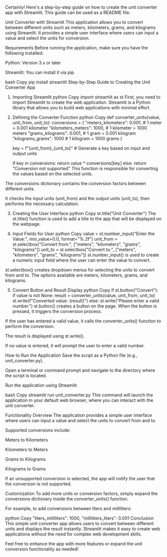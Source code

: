 Certainly! Here's a step-by-step guide on how to create the unit converter app with Streamlit. This guide can be used as a README file:

Unit Converter with Streamlit
This application allows you to convert between different units such as meters, kilometers, grams, and kilograms using Streamlit. It provides a simple user interface where users can input a value and select the units for conversion.

Requirements
Before running the application, make sure you have the following installed:

Python: Version 3.x or later

Streamlit: You can install it via pip

bash
Copy
pip install streamlit
Step-by-Step Guide to Creating the Unit Converter App
1. Importing Streamlit
python
Copy
import streamlit as st
First, you need to import Streamlit to create the web application. Streamlit is a Python library that allows you to build web applications with minimal effort.

2. Defining the Converter Function
python
Copy
def converter_units(value, unit_from, unit_to):
    conversions = {
        "meters_kilometers": 0.001,   # 1 meter = 0.001 kilometer
        "kilometers_meters": 1000,    # 1 kilometer = 1000 meters
        "grams_kilograms": 0.001,     # 1 gram = 0.001 kilogram
        "kilograms_grams": 1000       # 1 kilogram = 1000 grams
    }

    key = f"{unit_from}_{unit_to}"  # Generate a key based on input and output units

    if key in conversions:
        return value * conversions[key]
    else:
        return "Conversion not supported"
This function is responsible for converting the values based on the selected units.

The conversions dictionary contains the conversion factors between different units.

It checks the input units (unit_from) and the output units (unit_to), then performs the necessary calculation.

3. Creating the User Interface
python
Copy
st.title("Unit Converter")
The st.title() function is used to add a title to the app that will be displayed on the webpage.

4. Input Fields for User
python
Copy
value = st.number_input("Enter the Value:", min_value=0.0, format="%.2f")
unit_from = st.selectbox("Convert from:", ["meters", "kilometers", "grams", "kilograms"])
unit_to = st.selectbox("Convert to:", ["meters", "kilometers", "grams", "kilograms"])
st.number_input() is used to create a numeric input field where the user can enter the value to convert.

st.selectbox() creates dropdown menus for selecting the units to convert from and to. The options available are meters, kilometers, grams, and kilograms.

5. Convert Button and Result Display
python
Copy
if st.button("Convert"):
    if value is not None:
        result = converter_units(value, unit_from, unit_to)
        st.write(f"Converted value: {result}")
    else:
        st.write("Please enter a valid number.")
st.button() creates a button on the page. When the button is pressed, it triggers the conversion process.

If the user has entered a valid value, it calls the converter_units() function to perform the conversion.

The result is displayed using st.write().

If no value is entered, it will prompt the user to enter a valid number.

How to Run the Application
Save the script as a Python file (e.g., unit_converter.py).

Open a terminal or command prompt and navigate to the directory where the script is located.

Run the application using Streamlit:

bash
Copy
streamlit run unit_converter.py
This command will launch the application in your default web browser, where you can interact with the unit converter.

Functionality Overview
The application provides a simple user interface where users can input a value and select the units to convert from and to.

Supported conversions include:

Meters to Kilometers

Kilometers to Meters

Grams to Kilograms

Kilograms to Grams

If an unsupported conversion is selected, the app will notify the user that the conversion is not supported.

Customization
To add more units or conversion factors, simply expand the conversions dictionary inside the converter_units() function.

For example, to add conversions between liters and milliliters:

python
Copy
"liters_milliliters": 1000,
"milliliters_liters": 0.001
Conclusion
This simple unit converter app allows users to convert between different units and displays the result instantly. Streamlit makes it easy to create web applications without the need for complex web development skills.

Feel free to enhance the app with more features or expand the unit conversion functionality as needed!



